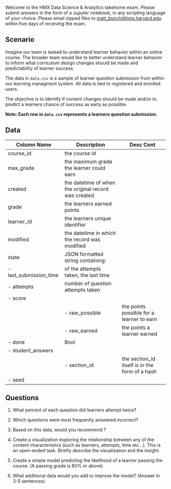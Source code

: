Welcome to the HMX Data Science & Analytics takehome exam. Please submit answers in the form of a Jupyter notebook, in any scripting language of your choice. Please email zipped files to matt_bunch@hms.harvard.edu within five days of receiving the exam.

## Scenario

Imagine our team is tasked to understand learner behavior within an online course. The broader team would like to better understand learner behavior to inform what corriculum design changes should be made and predictability of learner success.

The data in `data.csv` is a sample of learner question submission from within our learning managment system. All data is tied to registered and enrolled users.

The objective is to identify if content changes should be made and/or to predict a learners chance of success as early as possible.

**Note: Each row in `data.csv` represents a learners question submission.**

## Data

| Column Name     | Description       | Desc Cont         |
| --------------- | ----------------- | ----------------- |
| course_id | the course id
| max_grade | the maximum grade the learner could earn
| created | the datetime of when the original record was created
| grade | the learners earned points
| learner_id | the learners unique identifier
| modified | the datetime in which the record was modified
| state | JSON formatted string containing:
|    - last_submission_time | of the attempts taken, the last time
|    - attempts | number of question attempts taken 
|    - score|
|        |- raw_possible | the points possible for a learner to earn
|        |- raw_earned | the points a learner earned
|   - done | Bool
|   - student_answers|
|        |- section_id | the section_id itself is in the form of a hash
|    - seed| 


## Questions

1. What percent of each question did learners attempt twice?

2. Which questions were most frequently answered incorrect?

3. Based on this data, would you recommend ?

4. Create a visualization exploring the relationship between any of the content characteristics (such as learners, attempts, time etc...). This is an open-ended task. Briefly describe the visualization and the insight.

5. Create a simple model predicting the likelihood of a learner passing the course. (A passing grade is 80% or above)

6. What additional data would you add to improve the model? (Answer in 3-5 sentences)


